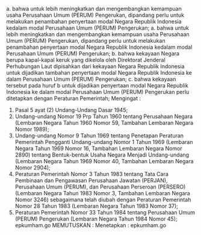  a. bahwa untuk lebih meningkatkan dan mengembangkan kemampuan usaha Perusahaan Umum (PERUM) Pengerukan, dipandang perlu untuk melakukan penambahan penyertaan modal Negara Republik Indonesia kedalam modal Perusahaan Umum (PERUM) Pengerukan; a. bahwa untuk lebih meningkatkan dan mengembangkan kemampuan usaha Perusahaan Umum (PERUM) Pengerukan, dipandang perlu untuk melakukan penambahan penyertaan modal Negara Republik Indonesia kedalam modal Perusahaan Umum (PERUM) Pengerukan;
b. bahwa kekayaan Negara berupa kapal-kapal keruk yang dikelola oleh Direktorat Jenderal Perhubungan Laut dipisahkan dari kekayaan Negara Republik Indonesia untuk dijadikan tambahan penyertaan modal Negara Republik Indonesia ke dalam Perusahaan Umum (PERUM) Pengerukan;
c. bahwa kekayaan tersebut pada huruf b untuk dijadikan penyertaan modal Negara Republik Indonesia ke dalam modal Perusahaan Umum (PERUM) Pengerukan perlu ditetapkan dengan Peraturan Pemerintah;
Mengingat :

1. Pasal 5 ayat (2) Undang-Undang Dasar 1945;
2. Undang-undang Nomor 19 Prp Tahun 1960 tentang Perusahaan Negara (Lembaran Negara Tahun 1960 Nomor 59, Tambahan Lembaran Negara Nomor 1989);
3. Undang-undang Nomor 9 Tahun 1969 tentang Penetapan Peraturan Pemerintah Pengganti Undang-undang Nomor 1 Tahun 1969 (Lembaran Negara Tahun 1969 Nomor 16, Tambahan Lembaran Negara Nomor 2890) tentang Bentuk-bentuk Usaha Negara Menjadi Undang-undang (Lembaran Negara Tahun 1969 Nomor 40, Tambahan Lembaran Negara Nomor 2904);
4. Peraturan Pemerintah Nomor 3 Tahun 1983 tentang Tata Cara Pembinaan dan Pengawasan Perusahaan Jawatan (PERJAN), Perusahaan Umum (PERUM), dan Perusahaan Perseroan (PERSERO) (Lembaran Negara Tahun 1983 Nomor 3, Tambahan Lembaran Negara Nomor 3246) sebagaimana telah diubah dengan Peraturan Pemerintah Nomor 28 Tahun 1983 (Lembaran Negara Tahun 1983 Nomor 37);
5. Peraturan Pemerintah Nomor 33 Tahun 1984 tentang Perusahaan Umum (PERUM) Pengerukan (Lembaran Negara Tahun 1984 Nomor 45); epkumham.go
MEMUTUSKAN :
 Menetapkan : epkumham.go